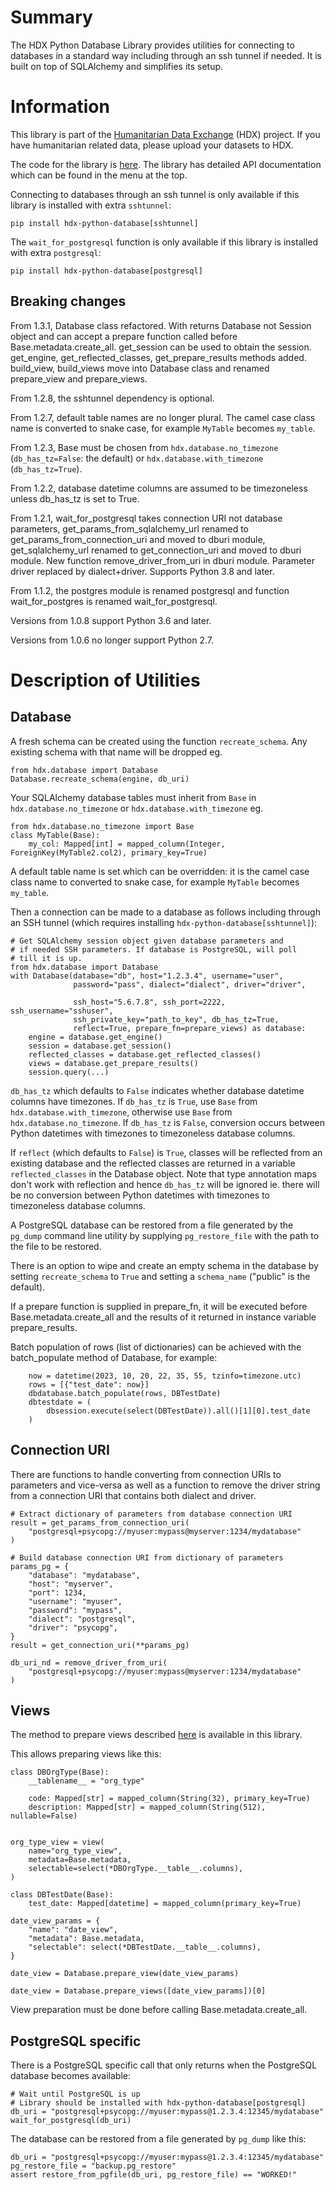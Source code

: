 # Summary

The HDX Python Database Library provides utilities for connecting to databases in a standard way including
through an ssh tunnel if needed. It is built on top of SQLAlchemy and simplifies its setup.

# Information

This library is part of the [Humanitarian Data Exchange](https://data.humdata.org/) (HDX) project. If you have
humanitarian related data, please upload your datasets to HDX.

The code for the library is [here](https://github.com/OCHA-DAP/hdx-python-database).
The library has detailed API documentation which can be found in the menu at the top.

Connecting to databases through an ssh tunnel is only available if this library
is installed with extra `sshtunnel`:

    pip install hdx-python-database[sshtunnel]

The `wait_for_postgresql` function is only available if this library is
installed with extra `postgresql`:

    pip install hdx-python-database[postgresql]

## Breaking changes
From 1.3.1, Database class refactored. With returns Database not Session
object and can accept a prepare function called before
Base.metadata.create_all. get_session can be used to obtain the session.
get_engine, get_reflected_classes, get_prepare_results methods added.
build_view, build_views move into Database class and renamed prepare_view and
prepare_views.

From 1.2.8, the sshtunnel dependency is optional.

From 1.2.7, default table names are no longer plural. The camel case class name
is converted to snake case, for example `MyTable` becomes `my_table`.

From 1.2.3, Base must be chosen from `hdx.database.no_timezone`
(`db_has_tz=False`: the default) or `hdx.database.with_timezone`
(`db_has_tz=True`).

From 1.2.2, database datetime columns are assumed to be timezoneless unless
db_has_tz is set to True.

From 1.2.1, wait_for_postgresql takes connection URI not database parameters,
get_params_from_sqlalchemy_url renamed to get_params_from_connection_uri
and moved to dburi module, get_sqlalchemy_url renamed to get_connection_uri and
moved to dburi module. New function remove_driver_from_uri in dburi module.
Parameter driver replaced by dialect+driver. Supports Python 3.8 and later.

From 1.1.2, the postgres module is renamed postgresql and function wait_for_postgres
is renamed wait_for_postgresql.

Versions from 1.0.8 support Python 3.6 and later.

Versions from 1.0.6 no longer support Python 2.7.

# Description of Utilities

## Database

A fresh schema can be created using the function `recreate_schema`. Any
existing schema with that name will be dropped eg.

    from hdx.database import Database
    Database.recreate_schema(engine, db_uri)

Your SQLAlchemy database tables must inherit from `Base` in
`hdx.database.no_timezone` or `hdx.database.with_timezone` eg.

    from hdx.database.no_timezone import Base
    class MyTable(Base):
        my_col: Mapped[int] = mapped_column(Integer, ForeignKey(MyTable2.col2), primary_key=True)

A default table name is set which can be overridden: it is the camel case class
name to converted to snake case, for example `MyTable` becomes `my_table`.

Then a connection can be made to a database as follows including through an SSH
tunnel (which requires installing `hdx-python-database[sshtunnel]`):

    # Get SQLAlchemy session object given database parameters and
    # if needed SSH parameters. If database is PostgreSQL, will poll
    # till it is up.
    from hdx.database import Database
    with Database(database="db", host="1.2.3.4", username="user",
                  password="pass", dialect="dialect", driver="driver",

                  ssh_host="5.6.7.8", ssh_port=2222, ssh_username="sshuser",
                  ssh_private_key="path_to_key", db_has_tz=True,
                  reflect=True, prepare_fn=prepare_views) as database:
        engine = database.get_engine()
        session = database.get_session()
        reflected_classes = database.get_reflected_classes()
        views = database.get_prepare_results()
        session.query(...)

`db_has_tz` which defaults to `False` indicates whether database datetime
columns have timezones. If `db_has_tz` is `True`, use `Base` from
`hdx.database.with_timezone`, otherwise use `Base` from
`hdx.database.no_timezone`. If `db_has_tz` is `False`, conversion occurs
between Python datetimes with timezones to timezoneless database columns.

If `reflect` (which defaults to `False`) is `True`, classes will be reflected
from an existing database and the reflected classes are returned in a variable
`reflected_classes` in the Database object. Note that type annotation
maps don't work with reflection and hence `db_has_tz` will be ignored ie.
there will be no conversion between Python datetimes with timezones to
timezoneless database columns.

A PostgreSQL database can be restored from a file generated by the `pg_dump`
command line utility by supplying `pg_restore_file` with the path to the file
to be restored.

There is an option to wipe and create an empty schema in the database by
setting `recreate_schema` to `True` and setting a `schema_name` ("public" is
the default).

If a prepare function is supplied in prepare_fn, it will be executed before
Base.metadata.create_all and the results of it returned in instance variable
prepare_results.

Batch population of rows (list of dictionaries) can be achieved with the
batch_populate method of Database, for example:

        now = datetime(2023, 10, 20, 22, 35, 55, tzinfo=timezone.utc)
        rows = [{"test_date": now}]
        dbdatabase.batch_populate(rows, DBTestDate)
        dbtestdate = (
            dbsession.execute(select(DBTestDate)).all()[1][0].test_date
        )


## Connection URI

There are functions to handle converting from connection URIs to parameters and
vice-versa as well as a function to remove the driver string from a connection
URI that contains both dialect and driver.

    # Extract dictionary of parameters from database connection URI
    result = get_params_from_connection_uri(
        "postgresql+psycopg://myuser:mypass@myserver:1234/mydatabase"
    )

    # Build database connection URI from dictionary of parameters
    params_pg = {
        "database": "mydatabase",
        "host": "myserver",
        "port": 1234,
        "username": "myuser",
        "password": "mypass",
        "dialect": "postgresql",
        "driver": "psycopg",
    }
    result = get_connection_uri(**params_pg)

    db_uri_nd = remove_driver_from_uri(
        "postgresql+psycopg://myuser:mypass@myserver:1234/mydatabase"
    )

## Views

The method to prepare views described [here](https://github.com/sqlalchemy/sqlalchemy/wiki/Views#sqlalchemy-14-20-version) is available in this library.

This allows preparing views like this:
```
class DBOrgType(Base):
    __tablename__ = "org_type"

    code: Mapped[str] = mapped_column(String(32), primary_key=True)
    description: Mapped[str] = mapped_column(String(512), nullable=False)


org_type_view = view(
    name="org_type_view",
    metadata=Base.metadata,
    selectable=select(*DBOrgType.__table__.columns),
)

class DBTestDate(Base):
    test_date: Mapped[datetime] = mapped_column(primary_key=True)

date_view_params = {
    "name": "date_view",
    "metadata": Base.metadata,
    "selectable": select(*DBTestDate.__table__.columns),
}

date_view = Database.prepare_view(date_view_params)

date_view = Database.prepare_views([date_view_params])[0]
```

View preparation must be done before calling Base.metadata.create_all.

## PostgreSQL specific

There is a PostgreSQL specific call that only returns when the PostgreSQL
database becomes available:

    # Wait until PostgreSQL is up
    # Library should be installed with hdx-python-database[postgresql]
    db_uri = "postgresql+psycopg://myuser:mypass@1.2.3.4:12345/mydatabase"
    wait_for_postgresql(db_uri)

The database can be restored from a file generated by `pg_dump` like this:

    db_uri = "postgresql+psycopg://myuser:mypass@1.2.3.4:12345/mydatabase"
    pg_restore_file = "backup.pg_restore"
    assert restore_from_pgfile(db_uri, pg_restore_file) == "WORKED!"

